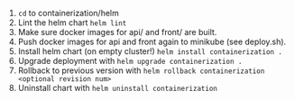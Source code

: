 1. `cd` to containerization/helm
2. Lint the helm chart `helm lint`
3. Make sure docker images for api/ and front/ are built.
4. Push docker images for api and front again to minikube (see deploy.sh).
5. Install helm chart (on empty cluster!) `helm install containerization .`
6. Upgrade deployment with `helm upgrade containerization .`
7. Rollback to previous version with `helm rollback containerization <optional revision num>`
8. Uninstall chart with `helm uninstall containerization`